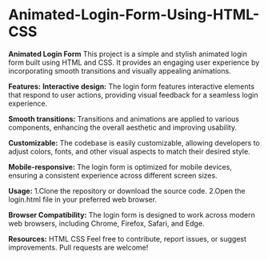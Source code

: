 # Animated-Login-Form-Using-HTML-CSS

**Animated Login Form**
This project is a simple and stylish animated login form built using HTML and CSS. It provides an engaging user experience by incorporating smooth transitions and visually appealing animations.

**Features:**
**Interactive design:** The login form features interactive elements that respond to user actions, providing visual feedback for a seamless login experience.

**Smooth transitions:** Transitions and animations are applied to various components, enhancing the overall aesthetic and improving usability.

**Customizable:** The codebase is easily customizable, allowing developers to adjust colors, fonts, and other visual aspects to match their desired style.

**Mobile-responsive:** The login form is optimized for mobile devices, ensuring a consistent experience across different screen sizes.

**Usage:**
  1.Clone the repository or download the source code.
  2.Open the login.html file in your preferred web browser.
  
**Browser Compatibility:**
The login form is designed to work across modern web browsers, including Chrome, Firefox, Safari, and Edge.

**Resources:**
HTML
CSS
Feel free to contribute, report issues, or suggest improvements. Pull requests are welcome!
